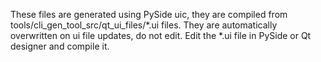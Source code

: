 <!-- markdownlint-disable MD041 -->

These files are generated using PySide uic, they are compiled from tools/cli_gen_tool_src/qt_ui_files/*.ui files.
They are automatically overwritten on ui file updates, do not edit.  Edit the *.ui file in PySide or Qt designer and compile it.